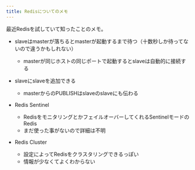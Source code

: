 ```yaml
---
title: Redisについてのメモ
---
```

最近Redisを試していて知ったことのメモ。

- slaveはmasterが落ちるとmasterが起動するまで待つ（十数秒しか待ってないので違うかもしれない）
  - masterが同じホストの同じポートで起動するとslaveは自動的に接続する
- slaveにslaveを追加できる
  - masterからのPUBLISHはslaveのslaveにも伝わる

- Redis Sentinel
  - RedisをモニタリングとかフェイルオーバーしてくれるSentinelモードのRedis
  - まだ使った事がないので詳細は不明

- Redis Cluster
  - 設定によってRedisをクラスタリングできるっぽい
  - 情報が少なくてよくわからない
